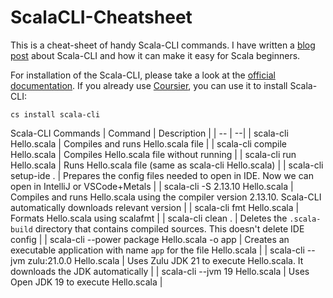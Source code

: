 # ScalaCLI-Cheatsheet
This is a cheat-sheet of handy Scala-CLI commands. I have written a [blog post](https://yadukrishnan.live/scala-made-simple-for-beginners-a-gentle-introduction-to-kickstarting-your-scala-learning) about Scala-CLI and how it can make it easy for Scala beginners. 

For installation of the Scala-CLI, please take a look at the [official documentation](https://scala-cli.virtuslab.org/install). If you already use [Coursier](https://github.com/yadavan88/coursier-cheatsheets), you can use it to install Scala-CLI:
```
cs install scala-cli
```

Scala-CLI Commands
| Command | Description |
| -- | --|
| scala-cli Hello.scala | Compiles and runs Hello.scala file |
| scala-cli compile Hello.scala | Compiles Hello.scala file without running |
| scala-cli run Hello.scala | Runs Hello.scala file (same as scala-cli Hello.scala) |
| scala-cli setup-ide . | Prepares the config files needed to open in IDE. Now we can open in IntelliJ or VSCode+Metals |
| scala-cli -S 2.13.10 Hello.scala | Compiles and runs Hello.scala using the compiler version 2.13.10. Scala-CLI automatically downloads relevant version |
| scala-cli fmt Hello.scala | Formats Hello.scala using scalafmt | 
| scala-cli clean . | Deletes the `.scala-build` directory that contains compiled sources. This doesn't delete IDE config |
| scala-cli --power package Hello.scala -o app | Creates an executable application with name `app` for the file Hello.scala |
| scala-cli --jvm zulu:21.0.0 Hello.scala | Uses Zulu JDK 21 to execute Hello.scala. It downloads the JDK automatically |
| scala-cli --jvm 19 Hello.scala | Uses Open JDK 19 to execute Hello.scala |
